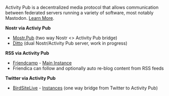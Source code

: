 Activity Pub is a decentralized media protocol that allows communication between federated servers running a variety of software, most notably Mastodon. [Learn More](https://en.wikipedia.org/wiki/ActivityPub).

**Nostr via Activiy Pub**
* [Mostr.Pub](https://mostr.pub) (two way Nostr <> Activity Pub bridge)
* [Ditto](https://gitlab.com/soapbox-pub/ditto) (dual Nostr/Activity Pub server, work in progress)

**RSS via Activity Pub**
* [Friendcamp](https://github.com/dariusk/rss-to-activitypub) - [Main Instance](https://rss.friend.camp/)
* Friendica can follow and optionally auto re-blog content from RSS feeds

**Twitter via Activity Pub**
* [BirdSiteLive](https://github.com/NicolasConstant/BirdsiteLive) - [Instances](https://birdsites.wilde.cloud/)  (one way bridge from Twitter to Activity Pub)
